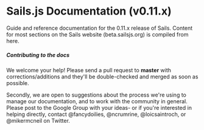 # Sails.js Documentation (v0.11.x)

Guide and reference documentation for the 0.11.x release of Sails.  Content for most sections on the Sails website (beta.sailsjs.org) is compiled from here.

##### Contributing to the docs

We welcome your help!  Please send a pull request to **master** with corrections/additions and they'll be double-checked and merged as soon as possible.

Secondly, we are open to suggestions about the process we're using to manage our documentation, and to work with the community in general.  Please post to the Google Group with your ideas- or if you're interested in helping directly, contact @fancydoilies, @ncrumrine, @loicsaintroch, or @mikermcneil on Twitter.
